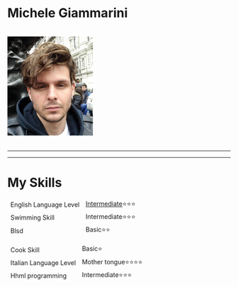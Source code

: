
  <body/>
  

<p><h1>Michele Giammarini </h1></p>
<br>
     

<img src="London.jpg" alt="Michele Giammarini">


<br>
  <br>
  <hr>
  <hr>
  <h1>My Skills</h1>

  
  
      
   <table>
  <thead>
  <tr><td>
      English Language Level</td>
      <td> <a href="https://certs.duolingo.com/hxxf5ek9">Intermediate</a>⭐⭐⭐ </td>
         </tr><tr>
           <td>Swimming Skill</td>
            <td>Intermediate⭐⭐⭐</td>
             </tr><tr>
              <td>Blsd</td>
       <td>Basic⭐⭐</td></tr>
   </thead>
</table>

   <table>
  <thead>
  <tr><td>Cook Skill</td>
           
 <td>Basic⭐</td>
         </tr><tr>
           <td>Italian Language Level</td>
            <td>Mother tongue⭐⭐⭐⭐</td>
             </tr><tr>
              <td>Hhml programming</td>
       <td>Intermediate⭐⭐⭐</td></tr>
   </thead>
</table>
    

